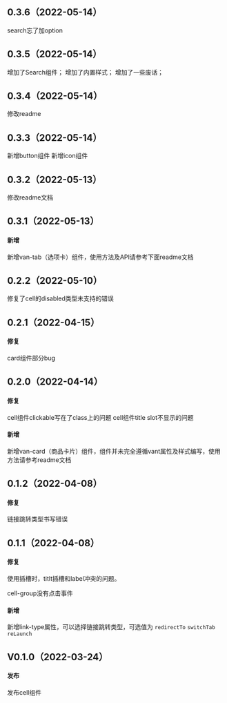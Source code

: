 ## 0.3.6（2022-05-14）
search忘了加option
## 0.3.5（2022-05-14）
增加了Search组件；
增加了内置样式；
增加了一些废话；
## 0.3.4（2022-05-14）
修改readme
## 0.3.3（2022-05-14）
新增button组件
新增icon组件
## 0.3.2（2022-05-13）
修改readme文档
## 0.3.1（2022-05-13）
#### 新增

新增van-tab（选项卡）组件，使用方法及API请参考下面readme文档
## 0.2.2（2022-05-10）
修复了cell的disabled类型未支持的错误
## 0.2.1（2022-04-15）
#### 修复

card组件部分bug
## 0.2.0（2022-04-14）
#### 修复

cell组件clickable写在了class上的问题
cell组件title slot不显示的问题

#### 新增

新增van-card（商品卡片）组件，组件并未完全遵循vant属性及样式编写，使用方法请参考readme文档



## 0.1.2（2022-04-08）

#### 修复

链接跳转类型书写错误



## 0.1.1（2022-04-08）

#### 修复

使用插槽时，titlt插槽和label冲突的问题。

cell-group没有点击事件



#### 新增

新增link-type属性，可以选择链接跳转类型，可选值为 `redirectTo` `switchTab` `reLaunch`



## V0.1.0（2022-03-24）

#### 发布

发布cell组件
